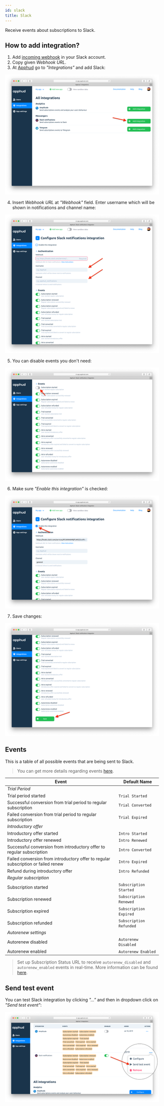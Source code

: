 ```yaml
---
id: slack
title: Slack
---
```


Receive events about subscriptions to Slack.

## How to add integration?

1. Add <a href="https://slack.com/apps/A0F7XDUAZ-incoming-webhooks" target="_blank">incoming webhook</a> in your Slack account.
2. Copy given *Webhook URL*.
3. At <a href="https://app.apphud.com/" target="_blank">Apphud</a> go to *"Integrations"* and add Slack: 

![slack-adding-integration](assets/slack-adding-integration.png)

4. Insert *Webhook URL* at *"Webhook"* field. Enter username which will be shown in notifications and channel name:

![slack-name-channel](assets/slack-name-channel.png)

5. You can disable events you don't need:

![slack-disable-events](assets/slack-disable-events.png)

6. Make sure *"Enable this integration"* is checked:

![slack-enable-integration](assets/slack-enable-integration.png)

7. Save changes:

![slack-save](assets/slack-save.png)

## Events

This is a table of all possible events that are being sent to Slack.

> You can get more details regarding events [here](events.md).

| Event                                                        | Default Name            |
| ------------------------------------------------------------ | ----------------------- |
| *Trial Period*                                               |                         |
| Trial period started                                         | `Trial Started`         |
| Successful conversion from trial period to regular subscription | `Trial Converted`       |
| Failed conversion from trial period to regular subscription  | `Trial Expired`         |
| *Introductory offer*                                         |                         |
| Introductory offer started                                   | `Intro Started`         |
| Introductory offer renewed                                   | `Intro Renewed`         |
| Successful conversion from introductory offer to regular subscription | `Intro Converted`       |
| Failed conversion from introductory offer to regular subscription or failed renew | `Intro Expired`         |
| Refund during introductory offer                             | `Intro Refunded`        |
| *Regular subscription*                                       |                         |
| Subscription started                                         | `Subscription Started`  |
| Subscription renewed                                         | `Subscription Renewed`  |
| Subscription expired                                         | `Subscription Expired`  |
| Subscription refunded                                        | `Subscription Refunded` |
| *Autorenew settings*                                         |                         |
| Autorenew disabled                                           | `Autorenew Disabled`    |
| Autorenew enabled                                            | `Autorenew Enabled`     |

> Set up Subscription Status URL to receive `autorenew_disabled` and `autorenew_enabled` events in real-time. More information can be found [here](creating-app.md#subscription-status-url).

## Send test event

You can test Slack integration by clicking *"…"* and then in dropdown click on *"Send test event"*:

![slack-test-event](assets/slack-test-event.png)